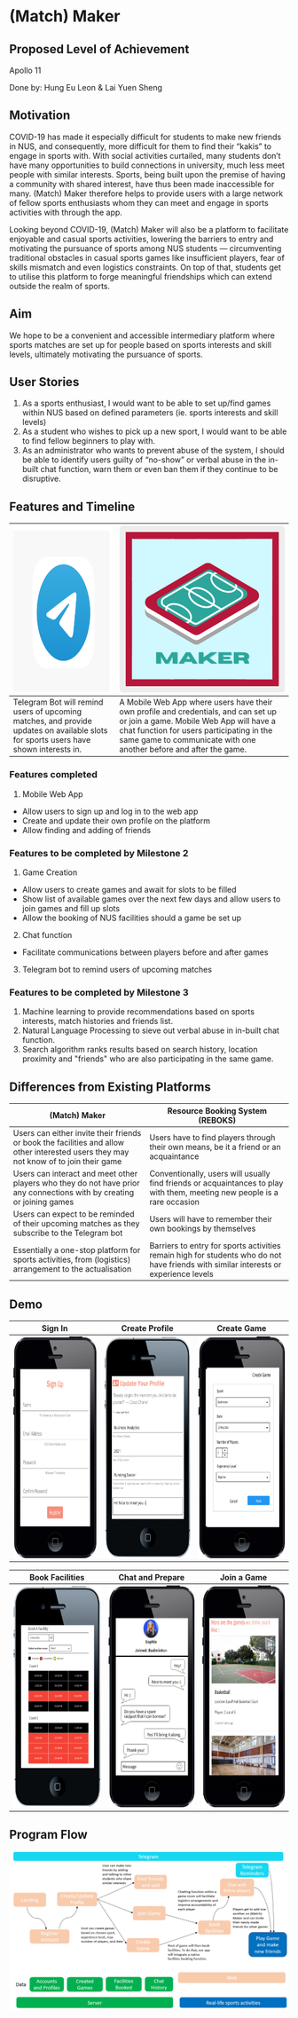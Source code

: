 # (Match) Maker

## Proposed Level of Achievement
Apollo 11

Done by: Hung Eu Leon & Lai Yuen Sheng

## Motivation
COVID-19 has made it especially difficult for students to make new friends in NUS, and consequently, more difficult for them to find their “kakis” to engage in sports with. With social activities curtailed, many students don’t have many opportunities to build connections in university, much less meet people with similar interests. Sports, being built upon the premise of having a community with shared interest, have thus been made inaccessible for many. (Match) Maker therefore helps to provide users with a large network of fellow sports enthusiasts whom they can meet and engage in sports activities with through the app.

Looking beyond COVID-19, (Match) Maker will also be a platform to facilitate enjoyable and casual sports activities, lowering the barriers to entry and motivating the pursuance of sports among NUS students — circumventing traditional obstacles in casual sports games like insufficient players, fear of skills mismatch and even logistics constraints. On top of that, students get to utilise this platform to forge meaningful friendships which can extend outside the realm of sports.

## Aim
We hope to be a convenient and accessible intermediary platform where sports matches are set up for people based on sports interests and skill levels, ultimately motivating the pursuance of sports.

## User Stories
1. As a sports enthusiast, I would want to be able to set up/find games within NUS based on defined parameters (ie. sports interests and skill levels)
2. As a student who wishes to pick up a new sport, I would want to be able to find fellow beginners to play with. 
3. As an administrator who wants to prevent abuse of the system, I should be able to identify users guilty of “no-show” or verbal abuse in the in-built chat function, warn them or even ban them if they continue to be disruptive. 

## Features and Timeline
| <img height="300" width="300" src="https://github.com/euleonnnn/matchmakers/blob/master/readimg/Telegram.png"/>|<img height="300" width="300" src="https://github.com/euleonnnn/matchmakers/blob/master/readimg/logo.png" />| 
|---|---|
|Telegram Bot will remind users of upcoming matches, and provide updates on available slots for sports users have shown interests in.| A Mobile Web App where users have their own profile and credentials, and can set up or join a game. Mobile Web App will have a chat function for users participating in the same game to communicate with one another before and after the game. |

### Features completed 
1. Mobile Web App
  - Allow users to sign up and log in to the web app
  - Create and update their own profile on the platform
  - Allow finding and adding of friends

### Features to be completed by Milestone 2
1. Game Creation  
  - Allow users to create games and await for slots to be filled 
  - Show list of available games over the next few days and allow users to join games and fill up slots
  - Allow the booking of NUS facilities should a game be set up 
2. Chat function
  - Facilitate communications between players before and after games     
3. Telegram bot to remind users of upcoming matches

### Features to be completed by Milestone 3
1. Machine learning to provide recommendations based on sports interests, match histories and friends list.
2. Natural Language Processing to sieve out verbal abuse in in-built chat function.
3. Search algorithm ranks results based on search history, location proximity and "friends" who are also participating in the
same game.

## Differences from Existing Platforms
| (Match) Maker | Resource Booking System (REBOKS) |
| --- | --- |
| Users can either invite their friends or book the facilities and allow other interested users they may not know of to join their game | Users have to find players through their own means, be it a friend or an acquaintance |
| Users can interact and meet other players who they do not have prior any connections with by creating or joining games | Conventionally, users will usually find friends or acquaintances to play with them, meeting new people is a rare occasion |
| Users can expect to be reminded of their upcoming matches as they subscribe to the Telegram bot | Users will have to remember their own bookings by themselves |
| Essentially a one-stop platform for sports activities, from (logistics) arrangement to the actualisation | Barriers to entry for sports activities remain high for students who do not have friends with similar interests or experience levels |

## Demo
| Sign In | Create Profile | Create Game |
| --- | --- | --- |
| <img height="400" width="230" src="https://github.com/euleonnnn/matchmakers/blob/master/readimg/signup.PNG" /> | <img height="400" width="230" src ="https://github.com/euleonnnn/matchmakers/blob/master/readimg/profile.PNG" /> | <img height="400" width="230" src="https://github.com/euleonnnn/matchmakers/blob/master/readimg/creategame.PNG" /> |

|Book Facilities | Chat and Prepare | Join a Game |
| --- | --- | --- |
| <img height="400" width="230" src="https://github.com/euleonnnn/matchmakers/blob/master/readimg/booking.PNG" /> | <img height="400" width="230" src="https://github.com/euleonnnn/matchmakers/blob/master/readimg/chat.PNG" /> | <img height="400" width="230" src="https://github.com/euleonnnn/matchmakers/blob/master/readimg/joingame.PNG" /> |

## Program Flow
<img src="https://github.com/euleonnnn/matchmakers/blob/master/readimg/Progflow.PNG" />
